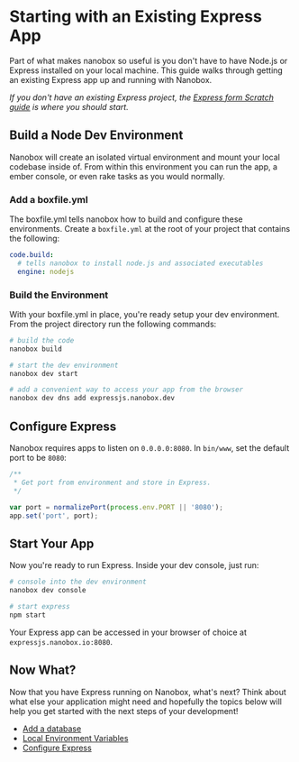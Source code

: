 # Starting with an Existing Express App

Part of what makes nanobox so useful is you don't have to have Node.js or Express installed on your local machine. This guide walks through getting an existing Express app up and running with Nanobox.

*If you don't have an existing Express project, the [Express form Scratch guide](/php/express/getting-started/from-scratch) is where you should start.*

## Build a Node Dev Environment
Nanobox will create an isolated virtual environment and mount your local codebase inside of. From within this environment you can run the app, a ember console, or even rake tasks as you would normally.

### Add a boxfile.yml
The boxfile.yml tells nanobox how to build and configure these environments. Create a `boxfile.yml` at the root of your project that contains the following:

```yaml
code.build:
  # tells nanobox to install node.js and associated executables
  engine: nodejs
```

### Build the Environment
With your boxfile.yml in place, you're ready setup your dev environment. From the project directory run the following commands:

```bash
# build the code
nanobox build

# start the dev environment
nanobox dev start

# add a convenient way to access your app from the browser
nanobox dev dns add expressjs.nanobox.dev
```

## Configure Express
Nanobox requires apps to listen on `0.0.0.0:8080`. In `bin/www`, set the default port to be `8080`:

```js
/**
 * Get port from environment and store in Express.
 */

var port = normalizePort(process.env.PORT || '8080');
app.set('port', port);
```

## Start Your App
Now you're ready to run Express. Inside your dev console, just run:

```bash
# console into the dev environment
nanobox dev console

# start express
npm start
```

Your Express app can be accessed in your browser of choice at `expressjs.nanobox.io:8080`.

## Now What?
Now that you have Express running on Nanobox, what's next? Think about what else your application might need and hopefully the topics below will help you get started with the next steps of your development!

* [Add a database](/nodejs/express/next-steps/add-a-database)
* [Local Environment Variables](/nodejs/express/next-steps/local-evars)
* [Configure Express](/nodejs/express/production/configure-express)
